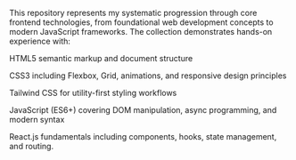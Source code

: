 This repository represents my systematic progression through core frontend technologies, from foundational web development concepts to modern JavaScript frameworks. The collection demonstrates hands-on experience with:

HTML5 semantic markup and document structure

CSS3 including Flexbox, Grid, animations, and responsive design principles

Tailwind CSS for utility-first styling workflows

JavaScript (ES6+) covering DOM manipulation, async programming, and modern syntax

React.js fundamentals including components, hooks, state management, and routing.
